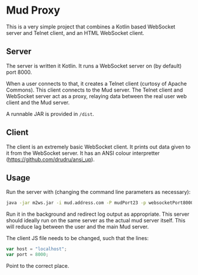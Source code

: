 # Mud Proxy

This is a very simple project that combines a Kotlin based WebSocket server and Telnet client, and an HTML WebSocket client.

## Server

The server is written it Kotlin. It runs a WebSocket server on (by default) port 8000.

When a user connects to that, it creates a Telnet client (curtosy of Apache Commons). This client connects to the Mud server. The Telnet client and WebSocket server act as a proxy, relaying data between the real user web client and the Mud server.

A runnable JAR is provided in `/dist`.

## Client

The client is an extremely basic WebSocket client. It prints out data given to it from the WebSocket server. It has an ANSI colour interpretter (https://github.com/drudru/ansi_up).

## Usage

Run the server with (changing the command line parameters as necessary):
```bash
java -jar m2ws.jar -i mud.address.com -P mudPort23 -p websocketPort8000
```

Run it in the background and redirect log output as appropriate. This server should ideally run on the same server as the actual mud server itself. This will reduce lag between the user and the main Mud server.

The client JS file needs to be changed, such that the lines:

```js
var host = "localhost";
var port = 8000;
```

Point to the correct place. 
